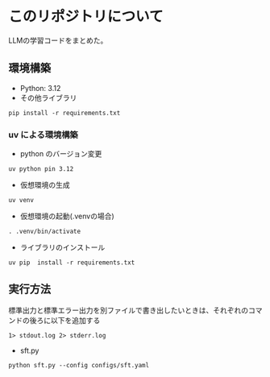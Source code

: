 # このリポジトリについて
LLMの学習コードをまとめた。

## 環境構築
- Python: 3.12
- その他ライブラリ
```
pip install -r requirements.txt
```
### uv による環境構築
- python のバージョン変更
```
uv python pin 3.12
```
- 仮想環境の生成
```
uv venv
```
- 仮想環境の起動(.venvの場合)
```
. .venv/bin/activate
```
- ライブラリのインストール
```
uv pip  install -r requirements.txt
```

## 実行方法
標準出力と標準エラー出力を別ファイルで書き出したいときは、それぞれのコマンドの後ろに以下を追加する
```
1> stdout.log 2> stderr.log
```
- sft.py
```
python sft.py --config configs/sft.yaml
```
